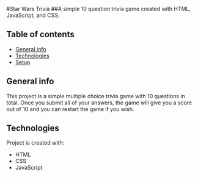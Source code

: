 #Star Wars Trivia
##A simple 10 question trivia game created with HTML, JavaScript, and CSS.

## Table of contents
* [General info](#general-info)
* [Technologies](#technologies)
* [Setup](#setup)

## General info
This project is a simple multiple choice trivia game with 10 questions in total. Once you submit all of your answers, the game will give you a score out of 10 and you can restart the game if you wish.
	
## Technologies
Project is created with:
* HTML
* CSS
* JavaScript
	


